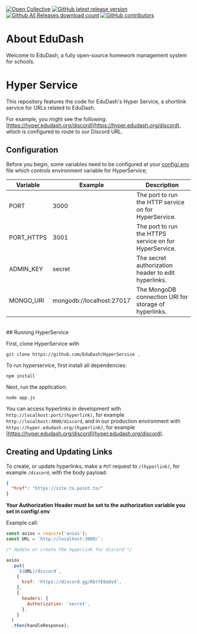 [![Open Collective](https://opencollective.com/edudash/tiers/badge.svg)](https://opencollective.com/edudash/) [![GitHub latest release version](https://img.shields.io/github/v/release/edudash/edudash.svg?style=flat)](https://github.com/edudash/edudash/releases/latest) [![Github All Releases download count](https://img.shields.io/github/downloads/edudash/edudash/total.svg?style=flat)](https://github.com/edudash/edudash/releases/latest) [![GitHub contributors](https://img.shields.io/github/contributors/edudash/edudash.svg?style=flat)](https://github.com/edudash/edudash/graphs/contributors)

# About EduDash

Welcome to EduDash, a fully open-source homework management system for schools.

# Hyper Service

This repository features the code for EduDash's Hyper Service, a shortlink service for URLs related to EduDash.

For example, you might see the following: [https://hyper.edudash.org/discord](https://hyper.edudash.org/discord), which is configured to route to our Discord URL.

## Configuration

Before you begin, some variables need to be configured at your [config/.env](config/.env) file which controls environment variable for HyperService;

| Variable   | Example                   | Description                                            |
| ---------- | ------------------------- | ------------------------------------------------------ |
| PORT       | 3000                      | The port to run the HTTP service on for HyperService.  |
| PORT_HTTPS | 3001                      | The port to run the HTTPS service on for HyperService. |
| ADMIN_KEY  | secret                    | The secret authorization header to edit hyperlinks.    |
| MONGO_URI  | mongodb://localhost:27017 | The MongoDB connection URI for storage of hyperlinks.  |

<br />
## Running HyperService

First, clone HyperService with

```
git clone https://github.com/EduDash/HyperService .
```

To run hyperservice, first install all dependencies:

```
npm install
```

Next, run the application:

```
node app.js
```

You can access hyperlinks in development with `http://localhost:port/(hyperlink)`, for example `http://localhost:3000/discord`, and in our production environment with `https://hyper.edudash.org/(hyperlink)`, for example [https://hyper.edudash.org/discord](hyper.edudash.org/discord).

## Creating and Updating Links

To create, or update hyperlinks, make a `PUT` request to `/(hyperlink)`, for example `/discord`, with the body payload:

```json
{
  "href": "https://site.to.point.to/"
}
```

**Your Authorization Header must be set to the authorization variable you set in config/.env**

Example call:

```js
const axios = require('axios');
const URL = `http://localhost:3000/`;

/* Update or create the hyperlink for discord */

axios
  .put(
    `${URL}/discord`,
    {
      href: 'https://discord.gg/RbtYE6abVd',
    },
    {
      headers: {
        Authorization: 'secret',
      },
    }
  )
  .then(handleResponse);
```
